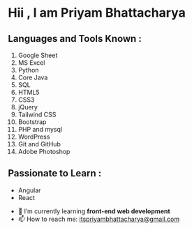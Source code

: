 <h1>Hii , I am Priyam Bhattacharya</h1>

 <h2>Languages and Tools Known :</h2>
     <ol>
  <li>Google Sheet</li>
  <li>MS Excel</li>
  <li>Python</li>
  <li>Core Java</li>
  <li>SQL</li>
  <li>HTML5</li>
  <li>CSS3</li>
  <li>jQuery</li>
  <li>Tailwind CSS</li>
  <li>Bootstrap</li>
  <li>PHP and mysql</li>
  <li>WordPress</li>
  <li>Git and GitHub</li>
  <li>Adobe Photoshop</li>
     </ol>
  
 
 
 <h2>Passionate to Learn :</h2>
   
   <ul>
  <li>Angular</li>
  <li>React</li>
   </ul>



- 🌱 I’m currently learning <b>front-end web development</b>
- 📫 How to reach me: itspriyambhattacharya@gmail.com


